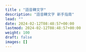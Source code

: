 ```yaml
---
title : "語音轉文字"
description: "語音轉文字 新手指南"
lead: ""
date: 2024-02-12T08:48:57+00:00
lastmod: 2024-02-12T08:48:57+00:00
weight: 100
draft: false
images: []
---
```

